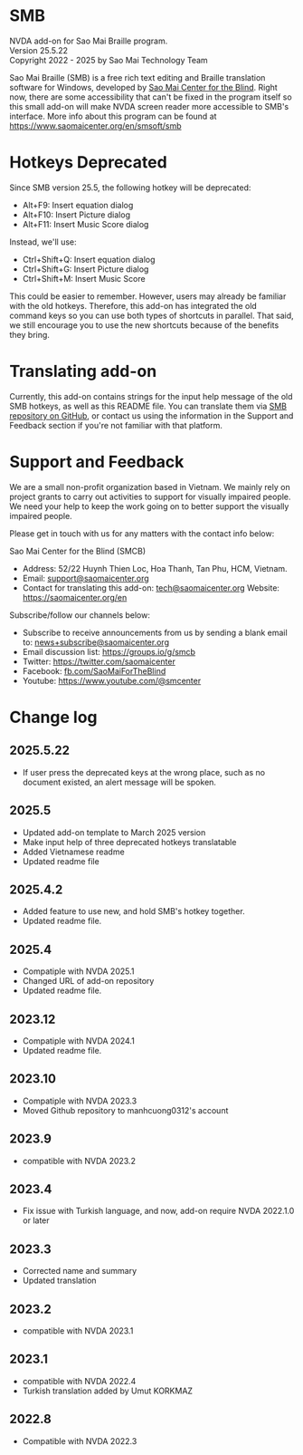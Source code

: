 # SMB
NVDA add-on for Sao Mai Braille program.  
Version 25.5.22  
Copyright 2022 - 2025 by Sao Mai Technology Team

Sao Mai Braille (SMB) is a free rich text editing and Braille translation software for Windows, developed by [Sao Mai Center for the Blind](https://www.saomaicenter.org/en).
Right now, there are some accessibility that can't be fixed in the program itself so this small add-on will make NVDA screen reader more accessible to SMB's interface.
More info about this program can be found at <https://www.saomaicenter.org/en/smsoft/smb>

# Hotkeys Deprecated
Since SMB version 25.5, the following hotkey will be deprecated:

- Alt+F9: Insert equation dialog
- Alt+F10: Insert Picture dialog
- Alt+F11: Insert Music Score dialog

Instead, we'll use:

- Ctrl+Shift+Q:  Insert equation dialog
- Ctrl+Shift+G: Insert Picture dialog
- Ctrl+Shift+M: Insert Music Score

This could be easier to remember.
However, users may already be familiar with the old hotkeys.
Therefore, this add-on has integrated the old command keys so you can use both types of shortcuts in parallel.
That said, we still encourage you to use the new shortcuts because of the benefits they bring.

# Translating add-on
Currently, this add-on contains strings for the input help message of the old SMB hotkeys, as well as this README file.
You can translate them via [SMB repository on GitHub](https://github.com/manhcuong0312/SMB),
or contact us using the information in the Support and Feedback section if you're not familiar with that platform.

# Support and Feedback

We are a small non-profit organization based in Vietnam.
We mainly rely on project grants to carry out activities to support for visually impaired people.
We need your help to keep the work going on to better support the visually impaired people.

Please get in touch with us for any matters with the contact info below:

Sao Mai Center for the Blind (SMCB)

- Address: 52/22 Huynh Thien Loc, Hoa Thanh, Tan Phu, HCM, Vietnam.
- Email: [support@saomaicenter.org](mailto:support@saomaicenter.org)
- Contact for translating this add-on: [tech@saomaicenter.org](mailto:tech@saomaicenter.org)
Website: <https://saomaicenter.org/en>

Subscribe/follow our channels below:
- Subscribe to receive announcements from us by sending a blank email to: news+subscribe@saomaicenter.org
- Email discussion list: <https://groups.io/g/smcb>
- Twitter: <https://twitter.com/saomaicenter>
- Facebook: [fb.com/SaoMaiForTheBlind](https://www.facebook.com/saomaifortheblind)
- Youtube: <https://www.youtube.com/@smcenter>

# Change log

## 2025.5.22
- If user press the deprecated keys at the wrong place, such as no document existed, an alert message will be spoken.


## 2025.5
- Updated add-on template to March 2025 version
- Make input help of three deprecated hotkeys translatable
- Added Vietnamese readme
- Updated readme file

## 2025.4.2
- Added feature to use new, and hold SMB's hotkey together.
- Updated readme file.

## 2025.4
- Compatiple with NVDA 2025.1
- Changed URL of add-on repository
- Updated readme file.

## 2023.12
- Compatiple with NVDA 2024.1
- Updated readme file.

## 2023.10
- Compatiple with NVDA 2023.3
- Moved Github repository to manhcuong0312's account

## 2023.9
- compatible with NVDA 2023.2

## 2023.4
- Fix issue with Turkish language, and now, add-on require NVDA 2022.1.0 or later

## 2023.3
- Corrected name and summary
- Updated translation

## 2023.2
- compatible with NVDA 2023.1

## 2023.1
- compatible with NVDA 2022.4
- Turkish translation added by Umut KORKMAZ

## 2022.8
- Compatible with NVDA 2022.3
